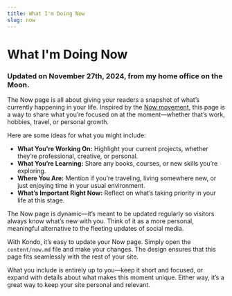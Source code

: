 ```yaml
---
title: What I'm Doing Now
slug: now
---
```


# What I'm Doing Now

### Updated on November 27th, 2024, from my home office on the Moon.

The Now page is all about giving your readers a snapshot of what’s currently happening in your life. Inspired by the [Now movement](https://nownownow.com), this page is a way to share what you’re focused on at the moment—whether that’s work, hobbies, travel, or personal growth.

Here are some ideas for what you might include:

- **What You're Working On:** Highlight your current projects, whether they’re professional, creative, or personal.
- **What You’re Learning:** Share any books, courses, or new skills you’re exploring.
- **Where You Are:** Mention if you’re traveling, living somewhere new, or just enjoying time in your usual environment.
- **What’s Important Right Now:** Reflect on what’s taking priority in your life at this stage.

The Now page is dynamic—it’s meant to be updated regularly so visitors always know what’s new with you. Think of it as a more personal, meaningful alternative to the fleeting updates of social media.

With Kondo, it’s easy to update your Now page. Simply open the `content/now.md` file and make your changes. The design ensures that this page fits seamlessly with the rest of your site.

What you include is entirely up to you—keep it short and focused, or expand with details about what makes this moment unique. Either way, it’s a great way to keep your site personal and relevant.